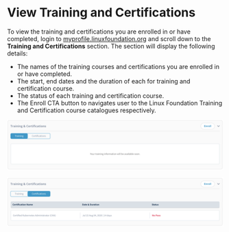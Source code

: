# View Training and Certifications

To view the training and certifications you are enrolled in or have completed, login to [myprofile.linuxfoundation.org](https://myprofile.linuxfoundation.org) and scroll down to the **Training and Certifications** section. The section will display the following details: 

* The names of the training courses and certifications you are enrolled in or have completed.
* The start, end dates and the duration of each for training and certification course.
* The status of each training and certification course.
* The Enroll CTA button to navigates user to the Linux Foundation Training and Certification course catalogues respectively. 

![](../.gitbook/assets/Training.png)

![](../.gitbook/assets/Certifications.png)

